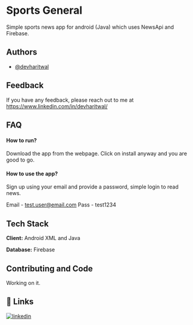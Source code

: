 
# Sports General 
Simple sports news app for android (Java) which uses NewsApi and Firebase. 
## Authors

- [@devharitwal](https://github.com/devharitwal)

  
## Feedback

If you have any feedback, please reach out to me at https://www.linkedin.com/in/devharitwal/

  
## FAQ

#### How to run?
Download the app from the webpage. Click on install anyway and you are good to go. 


#### How to use the app? 
Sign up using your email and provide a password, simple login to read news. 

Email - test.user@email.com
Pass  - test1234





 




  
## Tech Stack

**Client:** Android XML and Java 



**Database:** Firebase



  
## Contributing and Code
Working on it. 





  
## 🔗 Links

[![linkedin](https://img.shields.io/badge/linkedin-0A66C2?style=for-the-badge&logo=linkedin&logoColor=white)](https://www.linkedin.com/in/devharitwal/)

  
  
  
